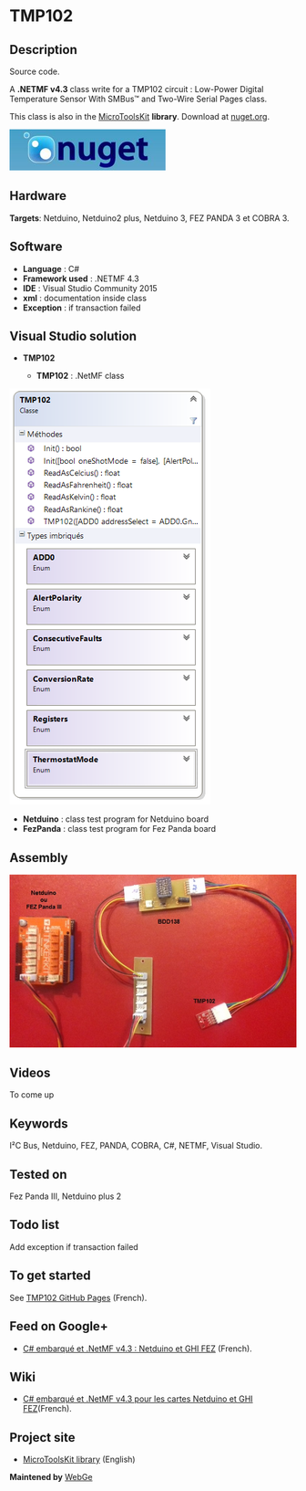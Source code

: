 # TMP102

## Description

Source code.

A **.NETMF v4.3** class write for a TMP102 circuit : Low-Power Digital Temperature Sensor With SMBus™ and Two-Wire Serial Pages class. 

This class is also in the [MicroToolsKit](https://www.nuget.org/packages/WEBGE.Microtoolskit/) **library**. Download at [nuget.org](https://www.nuget.org).

![nuget](img/nuget.JPG)

## Hardware

**Targets**: Netduino, Netduino2 plus, Netduino 3, FEZ PANDA 3 et COBRA 3.

## Software

* **Language** : C#
* **Framework used** : .NETMF 4.3
* **IDE** : Visual Studio Community 2015
* **xml** : documentation inside class  
* **Exception** : if transaction failed

## Visual Studio solution

* **TMP102**

  * **TMP102** : .NetMF class

![TMP102](img/TMP102.png)

* **Netduino** : class test program for Netduino board
* **FezPanda** : class test program for Fez Panda board

## Assembly

![Assembly](img/TMP102.jpg)

## Videos

To come up

## Keywords

I²C Bus, Netduino, FEZ, PANDA, COBRA, C#, NETMF, Visual Studio.

## Tested on

Fez Panda III, Netduino plus 2

## Todo list

Add exception if transaction failed

## To get started

See [TMP102 GitHub Pages](http://webge.github.io/TMP102/) (French).

## Feed on Google+

* [C# embarqué et .NetMF v4.3 : Netduino et GHI FEZ](https://plus.google.com/collection/oaaJX) (French).

## Wiki

* [C# embarqué et .NetMF v4.3 pour les cartes Netduino et GHI FEZ](http://webge.dyndns-server.com/dokuwiki/doku.php?id=netmf43:accueilnetmf)(French).

## Project site

* [MicroToolsKit library](http://webge.dyndns-server.com/dokuwiki/doku.php?id=netmf43:6_microtoolskit) (English)

**Maintened by** [WebGe](mailto:philippemariano@gmail.com)
